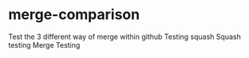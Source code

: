 # merge-comparison
Test the 3 different way of merge within github
Testing squash
Squash testing
Merge
Testing
